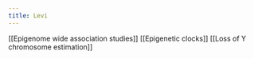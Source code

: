 ```yaml
---
title: Levi
---
```


[[Epigenome wide association studies]]
[[Epigenetic clocks]]
[[Loss of Y chromosome estimation]]